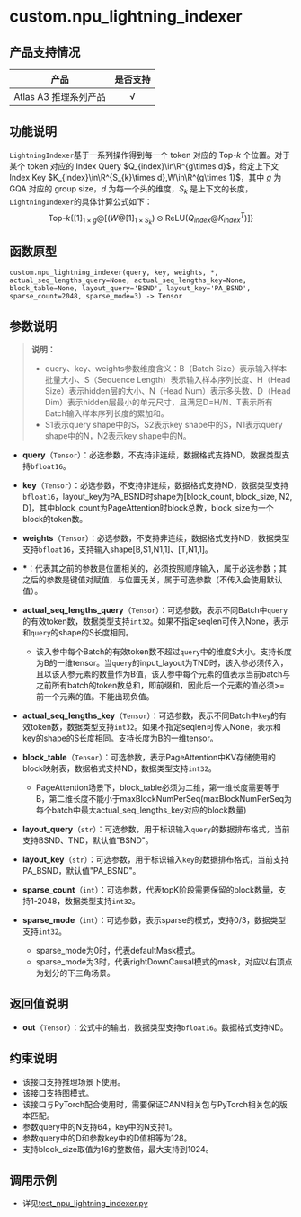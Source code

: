 # custom.npu\_lightning\_indexer<a name="ZH-CN_TOPIC_0000001979260729"></a>

## 产品支持情况 <a name="zh-cn_topic_0000001832267082_section14441124184110"></a>
| 产品                                                         | 是否支持 |
| ------------------------------------------------------------ | :------: |
|<term>Atlas A3 推理系列产品</term>   | √  |

## 功能说明<a name="zh-cn_topic_0000001832267082_section14441124184110"></a>

`LightningIndexer`基于一系列操作得到每一个 token 对应的 Top-$k$ 个位置。对于某个 token 对应的 Index Query $Q_{index}\in\R^{g\times d}$，给定上下文 Index Key $K_{index}\in\R^{S_{k}\times d},W\in\R^{g\times 1}$，其中 $g$ 为 GQA 对应的 group size，$d$ 为每一个头的维度，$S_{k}$ 是上下文的长度，`LightningIndexer`的具体计算公式如下：
$$
\text{Top-}k\left\{[1]_{1\times g}@\left[(W@[1]_{1\times S_{k}})\odot\text{ReLU}\left(Q_{index}@K_{index}^T\right)\right]\right\}
$$

## 函数原型<a name="zh-cn_topic_0000001832267082_section45077510411"></a>

```
custom.npu_lightning_indexer(query, key, weights, *, actual_seq_lengths_query=None, actual_seq_lengths_key=None, block_table=None, layout_query='BSND', layout_key='PA_BSND', sparse_count=2048, sparse_mode=3) -> Tensor
```

## 参数说明<a name="zh-cn_topic_0000001832267082_section112637109429"></a>

>**说明：**<br> 
>
>- query、key、weights参数维度含义：B（Batch Size）表示输入样本批量大小、S（Sequence Length）表示输入样本序列长度、H（Head Size）表示hidden层的大小、N（Head Num）表示多头数、D（Head Dim）表示hidden层最小的单元尺寸，且满足D=H/N、T表示所有Batch输入样本序列长度的累加和。
>- S1表示query shape中的S，S2表示key shape中的S，N1表示query shape中的N，N2表示key shape中的N。

-   **query**（`Tensor`）：必选参数，不支持非连续，数据格式支持ND，数据类型支持`bfloat16`。
    
-   **key**（`Tensor`）：必选参数，不支持非连续，数据格式支持ND，数据类型支持`bfloat16`，layout\_key为PA_BSND时shape为[block\_count, block\_size, N2, D]，其中block\_count为PageAttention时block总数，block\_size为一个block的token数。
    
-   **weights**（`Tensor`）：必选参数，不支持非连续，数据格式支持ND，数据类型支持`bfloat16`，支持输入shape[B,S1,N1,1]、[T,N1,1]。
    
- <strong>*</strong>：代表其之前的参数是位置相关的，必须按照顺序输入，属于必选参数；其之后的参数是键值对赋值，与位置无关，属于可选参数（不传入会使用默认值）。

-   **actual\_seq\_lengths\_query**（`Tensor`）：可选参数，表示不同Batch中`query`的有效token数，数据类型支持`int32`。如果不指定seqlen可传入None，表示和`query`的shape的S长度相同。
    -   该入参中每个Batch的有效token数不超过`query`中的维度S大小。支持长度为B的一维tensor。当`query`的input\_layout为TND时，该入参必须传入，且以该入参元素的数量作为B值，该入参中每个元素的值表示当前batch与之前所有batch的token数总和，即前缀和，因此后一个元素的值必须>=前一个元素的值。不能出现负值。

-   **actual\_seq\_lengths\_key**（`Tensor`）：可选参数，表示不同Batch中`key`的有效token数，数据类型支持`int32`。如果不指定seqlen可传入None，表示和key的shape的S长度相同。支持长度为B的一维tensor。

-   **block\_table**（`Tensor`）：可选参数，表示PageAttention中KV存储使用的block映射表，数据格式支持ND，数据类型支持`int32`。
    -   PageAttention场景下，block\_table必须为二维，第一维长度需要等于B，第二维长度不能小于maxBlockNumPerSeq(maxBlockNumPerSeq为每个batch中最大actual\_seq\_lengths\_key对应的block数量)

-   **layout\_query**（`str`）：可选参数，用于标识输入`query`的数据排布格式，当前支持BSND、TND，默认值"BSND"。

-   **layout\_key**（`str`）：可选参数，用于标识输入`key`的数据排布格式，当前支持PA_BSND，默认值"PA_BSND"。

-   **sparse\_count**（`int`）：可选参数，代表topK阶段需要保留的block数量，支持1-2048，数据类型支持`int32`。

-   **sparse\_mode**（`int`）：可选参数，表示sparse的模式，支持0/3，数据类型支持`int32`。
    
    -   sparse\_mode为0时，代表defaultMask模式。
    -   sparse\_mode为3时，代表rightDownCausal模式的mask，对应以右顶点为划分的下三角场景。

## 返回值说明<a name="zh-cn_topic_0000001832267082_section22231435517"></a>

-   **out**（`Tensor`）：公式中的输出，数据类型支持`bfloat16`。数据格式支持ND。

## 约束说明<a name="zh-cn_topic_0000001832267082_section12345537164214"></a>

-   该接口支持推理场景下使用。
-   该接口支持图模式。
-   该接口与PyTorch配合使用时，需要保证CANN相关包与PyTorch相关包的版本匹配。
-   参数query中的N支持64，key中的N支持1。
-   参数query中的D和参数key中的D值相等为128。
-   支持block_size取值为16的整数倍，最大支持到1024。

## 调用示例<a name="zh-cn_topic_0000001832267082_section14459801435"></a>

-   详见[test_npu_lightning_indexer.py](../examples/test_npu_lightning_indexer.py)